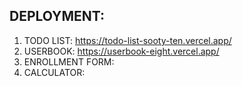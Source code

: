 ## DEPLOYMENT:

1. TODO LIST: https://todo-list-sooty-ten.vercel.app/ 
2. USERBOOK:  https://userbook-eight.vercel.app/ 
3. ENROLLMENT FORM: 
4. CALCULATOR: 
